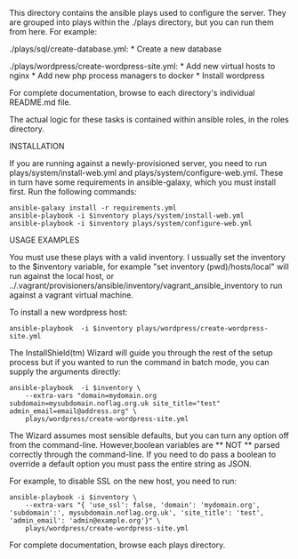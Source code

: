 This directory contains the ansible plays used to configure the server. They are grouped into plays within the ./plays directory, but you can run them from here. For example:

./plays/sql/create-database.yml:
	* Create a new database

./plays/wordpress/create-wordpress-site.yml:
	* Add new virtual hosts to nginx
	* Add new php process managers to docker
	* Install wordpress

For complete documentation, browse to each directory's individual README.md file.

The actual logic for these tasks is contained within ansible roles, in the roles directory.

INSTALLATION

If you are running against a newly-provisioned server, you need to run plays/system/install-web.yml and plays/system/configure-web.yml. These in turn have some requirements in ansible-galaxy, which you must install first. Run the following commands:

	ansible-galaxy install -r requirements.yml
	ansible-playbook -i $inventory plays/system/install-web.yml
	ansible-playbook -i $inventory plays/system/configure-web.yml

USAGE EXAMPLES

You must use these plays with a valid inventory. I ussually set the inventory to the $inventory variable, for example "set inventory (pwd)/hosts/local" will run against the local host, or ../.vagrant/provisioners/ansible/inventory/vagrant_ansible_inventory to run against a vagrant virtual machine.

To install a new wordpress host:

	ansible-playbook  -i $inventory plays/wordpress/create-wordpress-site.yml

The InstallShield(tm) Wizard will guide you through the rest of the setup process but if you wanted to run the command in batch mode, you can supply the arguments directly:

	ansible-playbook  -i $inventory \
		--extra-vars "domain=mydomain.org subdomain=mysubdomain.noflag.org.uk site_title="test" admin_email=email@address.org" \
		plays/wordpress/create-wordpress-site.yml

The Wizard assumes most sensible defaults, but you can turn any option off from the command-line. However,boolean variables are ** NOT ** parsed correctly through the command-line. If you need to do pass a boolean to override a default option you must pass the entire string as JSON.

For example, to disable SSL on the new host, you need to run:

	ansible-playbook -i $inventory \
 		--extra-vars "{ 'use_ssl': false, 'domain': 'mydomain.org', 'subdomain':', mysubdomain.noflag.org.uk', 'site_title': 'test', 'admin_email': 'admin@example.org'}" \
 		plays/wordpress/create-wordpress-site.yml

For complete documentation, browse each plays directory.